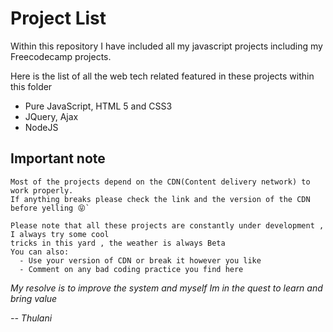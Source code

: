 # Project List


Within this repository I have included all my javascript projects including my Freecodecamp projects.

Here is the list of all the web tech related featured in these projects within this folder
  - Pure JavaScript, HTML 5 and CSS3
  - JQuery, Ajax
  - NodeJS
  
## Important note
```
Most of the projects depend on the CDN(Content delivery network) to work properly.
If anything breaks please check the link and the version of the CDN before yelling 😝`

Please note that all these projects are constantly under development , I always try some cool
tricks in this yard , the weather is always Beta
You can also:
  - Use your version of CDN or break it however you like 
  - Comment on any bad coding practice you find here

```
  
      

_My resolve is to improve the system and myself
 Im in the quest to learn and bring value_

 _-- Thulani_
